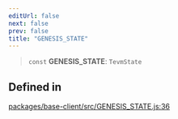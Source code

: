 ```yaml
---
editUrl: false
next: false
prev: false
title: "GENESIS_STATE"
---
```


> `const` **GENESIS\_STATE**: `TevmState`

## Defined in

[packages/base-client/src/GENESIS\_STATE.js:36](https://github.com/evmts/tevm-monorepo/blob/main/packages/base-client/src/GENESIS_STATE.js#L36)
